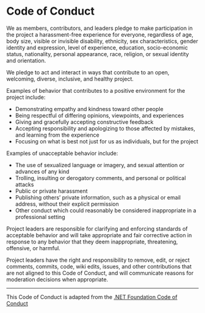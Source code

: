 # Code of Conduct

We as members, contributors, and leaders pledge to make participation in the project a harassment-free experience for everyone, regardless of age, body size, visible or invisible disability, ethnicity, sex characteristics, gender identity and expression, level of experience, education, socio-economic status, nationality, personal appearance, race, religion, or sexual identity and orientation.

We pledge to act and interact in ways that contribute to an open, welcoming, diverse, inclusive, and healthy project.

Examples of behavior that contributes to a positive environment for the project include:
- Demonstrating empathy and kindness toward other people
- Being respectful of differing opinions, viewpoints, and experiences
- Giving and gracefully accepting constructive feedback
- Accepting responsibility and apologizing to those affected by mistakes, and learning from the experience
- Focusing on what is best not just for us as individuals, but for the project

Examples of unacceptable behavior include:
- The use of sexualized language or imagery, and sexual attention or advances of any kind
- Trolling, insulting or derogatory comments, and personal or political attacks
- Public or private harassment
- Publishing others’ private information, such as a physical or email address, without their explicit permission
- Other conduct which could reasonably be considered inappropriate in a professional setting

Project leaders are responsible for clarifying and enforcing standards of acceptable behavior and will take appropriate and fair corrective action in response to any behavior that they deem inappropriate, threatening, offensive, or harmful.

Project leaders have the right and responsibility to remove, edit, or reject comments, commits, code, wiki edits, issues, and other contributions that are not aligned to this Code of Conduct, and will communicate reasons for moderation decisions when appropriate.

---

This Code of Conduct is adapted from the [.NET Foundation Code of Conduct](https://dotnetfoundation.org/about/code-of-conduct)
